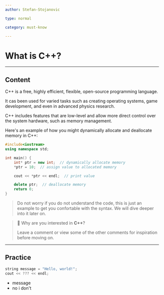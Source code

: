 ```yaml
---
author: Stefan-Stojanovic

type: normal

category: must-know

---
```


# What is C++?

---

## Content

C++ is a free, highly efficient, flexible, open-source programming language.

It cas been used for varied tasks such as creating operating systems, game development, and even in advanced physics research.


C++ includes features that are low-level and allow more direct control over the system hardware, such as memory management.

Here's an example of how you might dynamically allocate and deallocate memory in C++:

```cpp
#include<iostream>
using namespace std;

int main() {
    int* ptr = new int;  // dynamically allocate memory
    *ptr = 10;  // assign value to allocated memory

    cout << *ptr << endl;  // print value

    delete ptr;  // deallocate memory
    return 0;
}
```

> Do not worry if you do not understand the code, this is just an example to get you confortable with the syntax. We will dive deeper into it later on.

> 💬 Why are you interested in **C++**?
> 
> Leave a comment or view some of the other comments for inspiration before moving on.

---
## Practice


```cpp
string message = "Hello, world!";
cout << ??? << endl;
```

- message
- no i don't